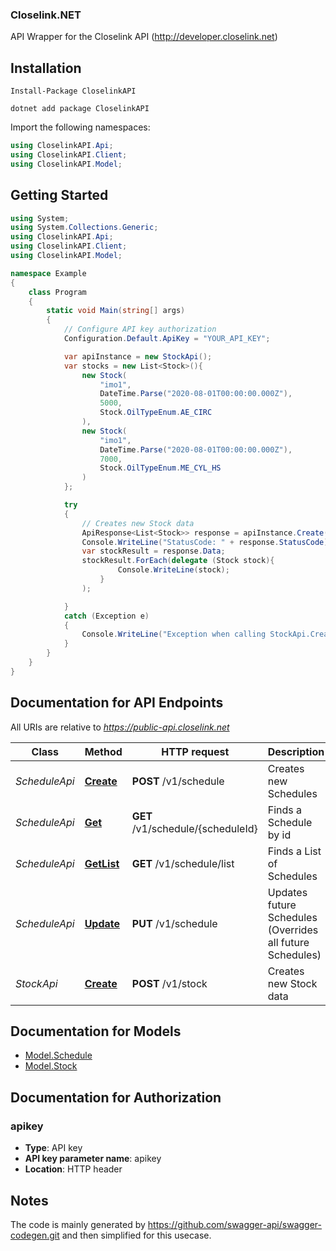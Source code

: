 ### Closelink.NET
API Wrapper for the Closelink API (http://developer.closelink.net)

<a name="installation"></a>
## Installation
```
Install-Package CloselinkAPI
```

```
dotnet add package CloselinkAPI
```

Import the following namespaces:
```csharp
using CloselinkAPI.Api;
using CloselinkAPI.Client;
using CloselinkAPI.Model;
```

<a name="getting-started"></a>
## Getting Started

```csharp
using System;
using System.Collections.Generic;
using CloselinkAPI.Api;
using CloselinkAPI.Client;
using CloselinkAPI.Model;

namespace Example
{
    class Program
    {
        static void Main(string[] args)
        {
            // Configure API key authorization
            Configuration.Default.ApiKey = "YOUR_API_KEY";

            var apiInstance = new StockApi();
            var stocks = new List<Stock>(){
                new Stock(
                    "imo1",
                    DateTime.Parse("2020-08-01T00:00:00.000Z"),
                    5000,
                    Stock.OilTypeEnum.AE_CIRC
                ),
                new Stock(
                    "imo1",
                    DateTime.Parse("2020-08-01T00:00:00.000Z"),
                    7000,
                    Stock.OilTypeEnum.ME_CYL_HS
                )
            };

            try
            {
                // Creates new Stock data
                ApiResponse<List<Stock>> response = apiInstance.Create(stocks);
                Console.WriteLine("StatusCode: " + response.StatusCode);
                var stockResult = response.Data;
                stockResult.ForEach(delegate (Stock stock){
                        Console.WriteLine(stock);
                    }
                );

            }
            catch (Exception e)
            {
                Console.WriteLine("Exception when calling StockApi.Create: " + e.Message);
            }
        }
    }
}
```

<a name="documentation-for-api-endpoints"></a>
## Documentation for API Endpoints

All URIs are relative to *https://public-api.closelink.net*

Class | Method | HTTP request | Description
------------ | ------------- | ------------- | -------------
*ScheduleApi* | [**Create**](docs/ScheduleApi.md#create) | **POST** /v1/schedule | Creates new Schedules
*ScheduleApi* | [**Get**](docs/ScheduleApi.md#get) | **GET** /v1/schedule/{scheduleId} | Finds a Schedule by id
*ScheduleApi* | [**GetList**](docs/ScheduleApi.md#getlist) | **GET** /v1/schedule/list | Finds a List of Schedules
*ScheduleApi* | [**Update**](docs/ScheduleApi.md#update) | **PUT** /v1/schedule | Updates future Schedules (Overrides all future Schedules)
*StockApi* | [**Create**](docs/StockApi.md#create) | **POST** /v1/stock | Creates new Stock data


<a name="documentation-for-models"></a>
## Documentation for Models

 - [Model.Schedule](docs/Schedule.md)
 - [Model.Stock](docs/Stock.md)


<a name="documentation-for-authorization"></a>
## Documentation for Authorization

<a name="apikey"></a>
### apikey

- **Type**: API key
- **API key parameter name**: apikey
- **Location**: HTTP header


## Notes
The code is mainly generated by https://github.com/swagger-api/swagger-codegen.git and then simplified for this usecase.